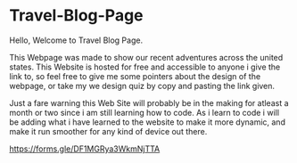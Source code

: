 # Travel-Blog-Page

Hello, Welcome to Travel Blog Page.

This Webpage was made to show our recent adventures across the united states. This Website is hosted for free and accessible to anyone i give the link to, so feel free to give me some pointers about the design of the webpage, or take my we design quiz by copy and pasting the link given. 

Just a fare warning this Web Site will probably be in the making for atleast a month or two since i am still learning how to code.
As i learn to code i will be adding what i have learned to the website to make it more dynamic, and make it run smoother for any kind of device out there.

https://forms.gle/DF1MGRya3WkmNjTTA